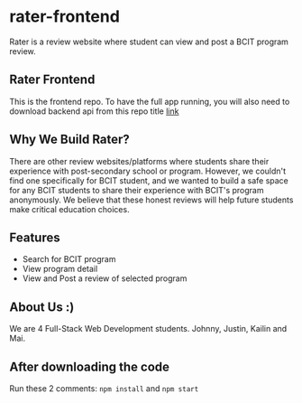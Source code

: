 # rater-frontend

Rater is a review website where student can view and post a BCIT program review.

## Rater Frontend

This is the frontend repo. To have the full app running, you will also need to download backend api from this repo title [link](https://github.com/johnnykungdev/rater_api)

## Why We Build Rater?

There are other review websites/platforms where students share their experience with post-secondary school or program. However, we couldn't find one specifically for BCIT student, and we wanted to build a safe space for any BCIT students to share their experience with BCIT's program anonymously. We believe that these honest reviews will help future students make critical education choices.  

## Features
- Search for BCIT program
- View program detail
- View and Post a review of selected program

## About Us :)

We are 4 Full-Stack Web Development students. Johnny, Justin, Kailin and Mai.

## After downloading the code

Run these 2 comments: `npm install` and `npm start`
